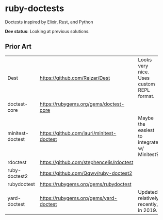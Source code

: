 # ruby-doctests
Doctests inspired by Elixir, Rust, and Python

**Dev status:** Looking at previous solutions.

## Prior Art

|                |                                           |                                           |
|----------------|-------------------------------------------|-------------------------------------------|
|Dest            |https://github.com/Reizar/Dest             |Looks very nice. Uses custom REPL format.  |
|doctest-core    |https://rubygems.org/gems/doctest-core     |                                           |
|minitest-doctest|https://github.com/lauri/minitest-doctest  |Maybe the easiest to integrate w/ Minitest?|
|rdoctest        |https://github.com/stephencelis/rdoctest   |                                           |
|ruby-doctest2   |https://github.com/Qqwy/ruby-doctest2      |                                           |
|rubydoctest     |https://rubygems.org/gems/rubydoctest      |                                           |
|yard-doctest    |https://rubygems.org/gems/yard-doctest     |Updated relatively recently, in 2019.      |

